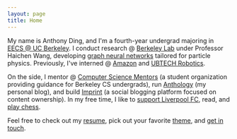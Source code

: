 ```yaml
---
layout: page
title: Home
---
```


My name is Anthony Ding, and I'm a fourth-year undergrad majoring in [EECS @ UC Berkeley](https://eecs.berkeley.edu). I conduct research @ [Berkeley Lab](https://lbl.gov) under Professor Haichen Wang, developing [graph neural networks](https://github.com/xju/root_gnn) tailored for particle physics. Previously, I've interned @ [Amazon](https://amazon.com) and [UBTECH Robotics](https://ubtrobot.com/).

On the side, I mentor @ [Computer Science Mentors](https://csm.berkeley.edu) (a student organization providing guidance for Berkeley CS undergrads), run [Anthology](https://anthony.imprint.to) (my personal blog), and build [Imprint](https://imprint.to) (a social blogging platform focused on content ownership). In my free time, I like to [support Liverpool FC](blog), read, and [play chess](https://chess.com/member/ynotding).

Feel free to check out my [resume]({{site.baseurl}}/assets/Anthony_Ding.pdf), pick out your favorite [theme](themes), and [get in touch](contact).